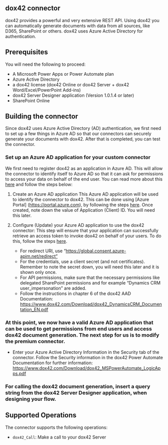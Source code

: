 ## dox42 connector
dox42 provides a powerful and very extensive REST API. Using dox42 you can automatically generate documents with data from all sources, like D365, SharePoint or others. dox42 uses Azure Active Directory for authentication.


## Prerequisites
You will need the following to proceed:
* A Microsoft Power Apps or Power Automate plan
* Azure Active Directory
* a dox42 license (dox42 Online or dox42 Server + dox42 Word/Excel/PowerPoint Add-ins)
* dox42 Server Designer application (Version 1.0.1.4 or later)
* SharePoint Online

## Building the connector 
Since dox42 uses Azure Active Directory (AD) authentication, we first need to set up a few things in Azure AD so that our connectors can securely generate your documents with dox42.  After that is completed, you can test the connector.

### Set up an Azure AD application for your custom connector
We first need to register dox42 as an application in Azure AD.  This will allow the connector to identify itself to Azure AD so that it can ask for permissions to access your data on behalf of the end user.  You can read more about this [here](https://docs.microsoft.com/en-us/azure/active-directory/develop/authentication-scenarios) and follow the steps below:

1. Create an Azure AD application
This Azure AD application will be used to identify the connector to dox42.  This can be done using [Azure Portal] (https://portal.azure.com), by following the steps [here](https://docs.microsoft.com/en-us/azure/active-directory/develop/quickstart-register-app).  Once created, note down the value of Application (Client) ID.  You will need this later.

2. Configure (Update) your Azure AD application to use the dox42 connector:
This step will ensure that your application can successfully retrieve an access token to invoke dox42 on behalf of your users.  To do this, follow the steps [here](https://docs.microsoft.com/en-us/azure/active-directory/develop/quickstart-configure-app-access-web-apis).
    - For redirect URI, use “https://global.consent.azure-apim.net/redirect”
    - For the credentials, use a client secret (and not certificates).  Remember to note the secret down, you will need this later and it is shown only once.
    - For API permissions, make sure that the necessary permissions like delegated SharePoint permissions and for example “Dynamics CRM user_impersonation” are added.
	- Follow the instructions in chapter 6 of the dox42 AAD Documentation: https://www.dox42.com/Download/dox42_DynamicsCRM_Documentation_EN.pdf 
   

### At this point, we now have a valid Azure AD application that can be used to get permissions from end users and access dox42 document generation.  The next step for us is to modify the premium connector.

- Enter your Azure Active Directory Information in the Security tab of the connector. Follow the Security information in the dox42 Power Automate Documentation for further information: https://www.dox42.com/Download/dox42_MSPowerAutomate_LogicApps.pdf 

### For calling the dox42 document generation, insert a query string from the dox42 Server Designer application, when designing your flow.



## Supported Operations

The connector supports the following operations:

* `dox42_Call`: Make a call to your dox42 Server